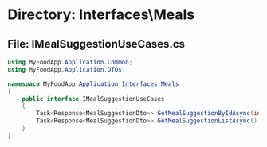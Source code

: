 # Directory: Interfaces\Meals

## File: IMealSuggestionUseCases.cs

```C#
using MyFoodApp.Application.Common;
using MyFoodApp.Application.DTOs;

namespace MyFoodApp.Application.Interfaces.Meals
{
    public interface IMealSuggestionUseCases
    {
        Task<Response<MealSuggestionDto>> GetMealSuggestionByIdAsync(int mealSuggestionId);
        Task<Response<MealSuggestionDto>> GetMealSuggestionListAsync();
    }
}

```

